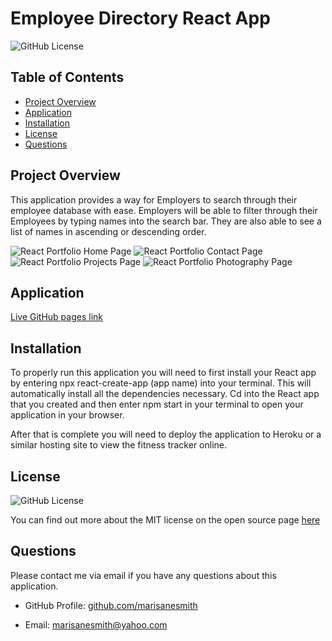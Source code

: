 # Employee Directory React App

![GitHub License](https://img.shields.io/badge/license-MIT-green.svg)<br>

## Table of Contents
* [Project Overview](#Project-Overview)
* [Application](#Application)
* [Installation](#Installation)
* [License](#License)
* [Questions](#Questions)

## Project Overview

This application provides a way for Employers to search through their employee database with ease. Employers will be able to filter through their Employees by typing names into the search bar. They are also able to see a list of names in ascending or descending order.

![React Portfolio Home Page](../public/images/home-page.png)
![React Portfolio Contact Page](./employeedirectory/public/images/employee.png)
![React Portfolio Projects Page](./employeedirectory/public/images/employee.png)
![React Portfolio Photography Page](./employeedirectory/public/images/employee.png)

## Application
[Live GitHub pages link](https://marisanesmith.github.io/employee-directory-react/)

## Installation

To properly run this application you will need to first install your React app by entering npx react-create-app (app name) into your terminal. This will automatically install all the dependencies necessary. Cd into the React app that you created and then enter npm start in your terminal to open your application in your browser. 

After that is complete you will need to deploy the application to Heroku or a similar hosting site to view the fitness tracker online. 

## License
![GitHub License](https://img.shields.io/badge/license-MIT-green.svg)


You can find out more about the MIT license on the open source page [here](https://www.opensource.org/licenses/MIT)

## Questions

Please contact me via email if you have any questions about this application.

* GitHub Profile: [github.com/marisanesmith](github.com/marisanesmith)

* Email: [marisanesmith@yahoo.com](marisanesmith@yahoo.com)

